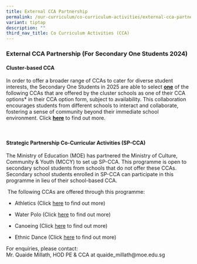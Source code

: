 ```yaml
---
title: External CCA Partnership
permalink: /our-curriculum/co-curriculum-activities/external-cca-partnership/
variant: tiptap
description: ""
third_nav_title: Co Curriculum Activities (CCA)
---
```

<h3>External CCA Partnership (For Secondary One Students 2024)</h3>
<h4>Cluster-based CCA</h4>
<p>In order to offer a broader range of CCAs to cater for diverse student
interests, the Secondary One Students in 2025 are able to select <strong><u>one</u></strong> of
the following CCAs that are offered by the cluster schools as one of their
CCA options* in their CCA option form, subject to availability. This collaboration
encourages students from different schools to interact and collaborate,
fostering a sense of community beyond their immediate school environment.
Click <strong><a href="/files/CCA Matters/SP_CCA_FAQs_For_Parents_Students__2025.pdf" rel="noopener noreferrer nofollow" target="_blank"><u>here</u></a></strong>
<a href="/files/CCA Matters/SP_CCA_FAQs_For_Parents_Students__2025.pdf" rel="noopener noreferrer nofollow" target="_blank"></a>to find out more.</p>
<p>&nbsp;</p>
<h4>Strategic Partnership Co-Curricular Activities (SP-CCA)</h4>
<p>The Ministry of Education (MOE) has partnered the Ministry of Culture,
Community &amp; Youth (MCCY) to set up SP-CCA. This programme is open to
secondary school students from schools that do not offer these CCAs. Secondary
school students enrolled in SP-CCA can participate in this programme in
lieu of their school-based CCA.</p>
<p>&nbsp;The following CCAs are offered through this programme:</p>
<ul data-tight="true" class="tight">
<li>
<p>Athletics (Click <a href="/files/CCA Matters/3__SP_CCA_Athletics_Poster__28102024_.pdf" rel="noopener nofollow" target="_blank">here</a> to
find out more)</p>
</li>
<li>
<p>Water Polo (Click <a href="/files/CCA Matters/5__SP_CCA_Water_Polo_Publicity_Poster__2024_.pdf" rel="noopener noreferrer nofollow" target="_blank">here</a> to
find out more)</p>
</li>
<li>
<p>Canoeing (Click&nbsp;<a href="/files/CCA Matters/5__SP_CCA_Poster_2025_Canoeing.pdf" rel="noopener nofollow" target="_blank">here</a>&nbsp;to
find out more)</p>
</li>
<li>
<p>Ethnic Dance (Click <a href="/files/CCA Matters/4__SP_CCA_Publicity_Poster__2024_.pdf" rel="noopener noreferrer nofollow" target="_blank"><u>here</u></a> to
find out more)</p>
</li>
</ul>
<p>For enquiries, please contact:
<br>Mr. Quaide Millath, HOD PE &amp; CCA at&nbsp;<a rel="noopener noreferrer nofollow" target="_blank">quaide_millath@moe.edu.sg</a>
</p>
<p></p>